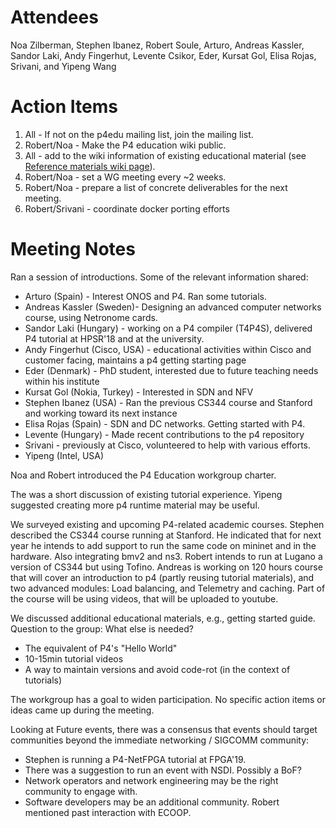 Attendees
======

Noa Zilberman, Stephen Ibanez, Robert Soule, Arturo, Andreas Kassler, Sandor Laki, Andy Fingerhut, Levente Csikor, Eder, Kursat Gol, Elisa Rojas, Srivani, and Yipeng Wang

Action Items
======

1. All - If not on the p4edu mailing list, join the mailing list.  
2. Robert/Noa - Make the P4 education wiki public.
3. All - add to the wiki information of existing educational material (see [Reference materials wiki page](https://github.com/p4lang/education/wiki/Reference-Materials)).
4. Robert/Noa - set a WG meeting every ~2 weeks.
5. Robert/Noa - prepare a list of concrete deliverables for the next meeting.
6. Robert/Srivani - coordinate docker porting efforts

Meeting Notes
======

Ran a session of introductions. Some of the relevant information shared:
* Arturo (Spain) - Interest ONOS and P4. Ran some tutorials.
* Andreas Kassler (Sweden)- Designing an advanced computer networks course, using Netronome cards.
* Sandor Laki (Hungary) - working on a P4 compiler (T4P4S), delivered P4 tutorial at HPSR'18 and at the university. 
* Andy Fingerhut (Cisco, USA) - educational activities within Cisco and customer facing, maintains a p4 getting starting page
* Eder (Denmark) - PhD student, interested due to future teaching needs within his institute
* Kursat Gol (Nokia, Turkey) - Interested in SDN and NFV
* Stephen Ibanez (USA) - Ran the previous CS344 course and Stanford and working toward its next instance
* Elisa Rojas (Spain) - SDN and DC networks. Getting started with P4.
* Levente (Hungary) - Made recent contributions to the p4 repository
* Srivani - previously at Cisco, volunteered to help with various efforts.
* Yipeng (Intel, USA)

Noa and Robert introduced the P4 Education workgroup charter.

The was a short discussion of existing tutorial experience. Yipeng suggested creating more p4 runtime material may be useful.

We surveyed existing and upcoming P4-related academic courses. Stephen described the CS344 course running at Stanford. He indicated that for next year he intends to add support to run the same code on mininet and in the hardware. Also integrating bmv2 and ns3. Robert intends to run at Lugano a version of CS344 but using Tofino. Andreas is working on 120 hours course that will cover an introduction to p4 (partly reusing tutorial materials), and two advanced modules: Load balancing, and Telemetry and caching. Part of the course will be using videos, that will be uploaded to youtube.   

We discussed additional educational materials, e.g., getting started guide. 
Question to the group: What else is needed?

* The equivalent of P4's "Hello World"
* 10-15min tutorial videos
* A way to maintain versions and avoid code-rot (in the context of tutorials)

The workgroup has a goal to widen participation. No specific action items or ideas came up during the meeting.

Looking at Future events, there was a consensus that events should target communities beyond the immediate networking / SIGCOMM community:

* Stephen is running a P4-NetFPGA tutorial at FPGA'19.
* There was a suggestion to run an event with NSDI. Possibly a BoF?
* Network operators and network engineering may be the right community to engage with.
* Software developers may be an additional community. Robert mentioned past interaction with ECOOP.

